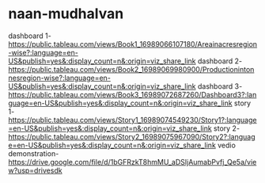 # naan-mudhalvan


dashboard 1-https://public.tableau.com/views/Book1_16989066107180/Areainacresregion-wise?:language=en-US&publish=yes&:display_count=n&:origin=viz_share_link
dashboard 2-https://public.tableau.com/views/Book2_16989069980900/Productionintonnesregion-wise?:language=en-US&publish=yes&:display_count=n&:origin=viz_share_link
dashboard 3-https://public.tableau.com/views/Book3_16989072687260/Dashboard3?:language=en-US&publish=yes&:display_count=n&:origin=viz_share_link
story 1-https://public.tableau.com/views/Story1_16989074549230/Story1?:language=en-US&publish=yes&:display_count=n&:origin=viz_share_link
story 2-https://public.tableau.com/views/Story2_16989075967090/Story2?:language=en-US&publish=yes&:display_count=n&:origin=viz_share_link
vedio demonstration-https://drive.google.com/file/d/1bGFRzkT8hmMU_aDSIjAumabPvfj_Qe5a/view?usp=drivesdk
